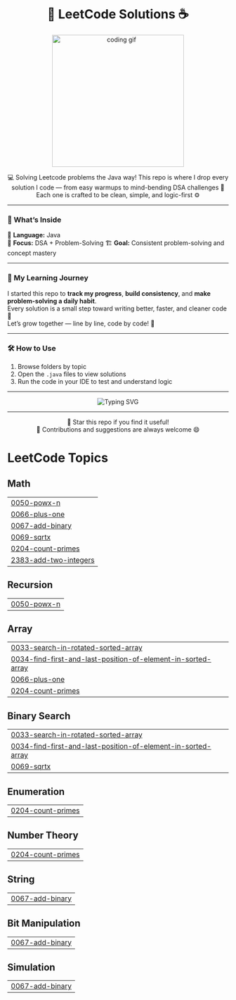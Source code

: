<h1 align="center">🚀 LeetCode Solutions ☕</h1>

<p align="center">
  <img src="https://media.tenor.com/2uyENRmiUt0AAAAC/coding.gif" width="300" alt="coding gif"/>
</p>

<p align="center">
  💻 Solving Leetcode problems the Java way!  
  This repo is where I drop every solution I code — from easy warmups to mind-bending DSA challenges 🧠  
  Each one is crafted to be clean, simple, and logic-first ⚙️  
</p>

---

### 🧩 What’s Inside

📘 **Language:** Java  
🧠 **Focus:** DSA + Problem-Solving 
🏗 **Goal:** Consistent problem-solving and concept mastery 

---

### 🌱 My Learning Journey
I started this repo to **track my progress**, **build consistency**, and **make problem-solving a daily habit**.  
Every solution is a small step toward writing better, faster, and cleaner code 🌟  
Let’s grow together — line by line, code by code! 💪  

---



### 🛠 How to Use

1. Browse folders by topic  
2. Open the `.java` files to view solutions  
3. Run the code in your IDE to test and understand logic  

---

<p align="center">
  <img src="https://readme-typing-svg.herokuapp.com?font=Fira+Code&pause=1000&color=00C853&width=435&lines=Keep+Coding...;Keep+Learning...;Keep+Improving!+🔥" alt="Typing SVG" />
</p>

---

<p align="center">
  🌟 Star this repo if you find it useful!  
  <br/>
  💬 Contributions and suggestions are always welcome 😄
</p>

<!---LeetCode Topics Start-->
# LeetCode Topics
## Math
|  |
| ------- |
| [0050-powx-n](https://github.com/bunnybhargavi/Leetcode/tree/master/0050-powx-n) |
| [0066-plus-one](https://github.com/bunnybhargavi/Leetcode/tree/master/0066-plus-one) |
| [0067-add-binary](https://github.com/bunnybhargavi/Leetcode/tree/master/0067-add-binary) |
| [0069-sqrtx](https://github.com/bunnybhargavi/Leetcode/tree/master/0069-sqrtx) |
| [0204-count-primes](https://github.com/bunnybhargavi/Leetcode/tree/master/0204-count-primes) |
| [2383-add-two-integers](https://github.com/bunnybhargavi/Leetcode/tree/master/2383-add-two-integers) |
## Recursion
|  |
| ------- |
| [0050-powx-n](https://github.com/bunnybhargavi/Leetcode/tree/master/0050-powx-n) |
## Array
|  |
| ------- |
| [0033-search-in-rotated-sorted-array](https://github.com/bunnybhargavi/Leetcode/tree/master/0033-search-in-rotated-sorted-array) |
| [0034-find-first-and-last-position-of-element-in-sorted-array](https://github.com/bunnybhargavi/Leetcode/tree/master/0034-find-first-and-last-position-of-element-in-sorted-array) |
| [0066-plus-one](https://github.com/bunnybhargavi/Leetcode/tree/master/0066-plus-one) |
| [0204-count-primes](https://github.com/bunnybhargavi/Leetcode/tree/master/0204-count-primes) |
## Binary Search
|  |
| ------- |
| [0033-search-in-rotated-sorted-array](https://github.com/bunnybhargavi/Leetcode/tree/master/0033-search-in-rotated-sorted-array) |
| [0034-find-first-and-last-position-of-element-in-sorted-array](https://github.com/bunnybhargavi/Leetcode/tree/master/0034-find-first-and-last-position-of-element-in-sorted-array) |
| [0069-sqrtx](https://github.com/bunnybhargavi/Leetcode/tree/master/0069-sqrtx) |
## Enumeration
|  |
| ------- |
| [0204-count-primes](https://github.com/bunnybhargavi/Leetcode/tree/master/0204-count-primes) |
## Number Theory
|  |
| ------- |
| [0204-count-primes](https://github.com/bunnybhargavi/Leetcode/tree/master/0204-count-primes) |
## String
|  |
| ------- |
| [0067-add-binary](https://github.com/bunnybhargavi/Leetcode/tree/master/0067-add-binary) |
## Bit Manipulation
|  |
| ------- |
| [0067-add-binary](https://github.com/bunnybhargavi/Leetcode/tree/master/0067-add-binary) |
## Simulation
|  |
| ------- |
| [0067-add-binary](https://github.com/bunnybhargavi/Leetcode/tree/master/0067-add-binary) |
<!---LeetCode Topics End-->
